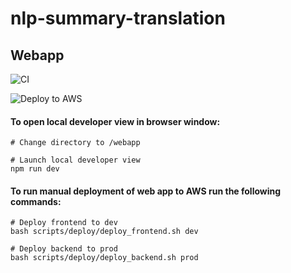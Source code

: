 # nlp-summary-translation


## Webapp 

![CI](https://github.com/cjk-bsu/nlp-summary-translation/actions/workflows/ci.yml/badge.svg?branch=main)


![Deploy to AWS](https://github.com/cjk-bsu/nlp-summary-translation/actions/workflows/deploy.yml/badge.svg?branch=main)


#### To open local developer view in browser window:

```
# Change directory to /webapp

# Launch local developer view
npm run dev
```


#### To run manual deployment of web app to AWS run the following commands:

```
# Deploy frontend to dev
bash scripts/deploy/deploy_frontend.sh dev

# Deploy backend to prod
bash scripts/deploy/deploy_backend.sh prod
```